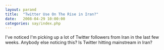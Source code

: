 ```yaml
---
layout: parand
title:  "Twitter Use On The Rise in Iran?"
date:   2008-04-29 10:00:00
categories: say/index.php
---
```

I've noticed I'm picking up a lot of Twitter followers from Iran in the last few weeks. Anybody else noticing this? Is Twitter hitting mainstream in Iran?
